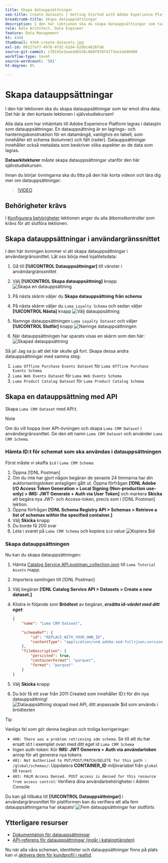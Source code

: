 ```yaml
---
title: Skapa datauppsättningar
seo-title: Create datasets | Getting Started with Adobe Experience Platform for Data Architects and Data Engineers
breadcrumb-title: Skapa datauppsättningar
description: I den här lektionen ska du skapa datauppsättningar som tar emot dina data.
role: Data Architect, Data Engineer
feature: Data Management
kt: 4348
thumbnail: 4348-create-datasets.jpg
exl-id: 80227af7-4976-4fd2-b1d4-b26bc4626fa0
source-git-commit: cf0193e3aae4d6536c868f078f4773ee14e90408
workflow-type: tm+mt
source-wordcount: '581'
ht-degree: 0%

---
```


# Skapa datauppsättningar

<!--15min-->

I den här lektionen ska du skapa datauppsättningar som tar emot dina data. Det här är den kortaste lektionen i självstudiekursen!

Alla data som har inhämtats till Adobe Experience Platform lagras i datasjön som datauppsättningar. En datauppsättning är en lagrings- och hanteringskonstruktion för en datamängd, vanligtvis en tabell, som innehåller ett schema (kolumner) och fält (rader). Datauppsättningar innehåller också metadata som beskriver olika aspekter av de data som lagras.

**Dataarkitekturer** måste skapa datauppsättningar utanför den här självstudiekursen.

Innan du börjar övningarna ska du titta på den här korta videon och lära dig mer om datauppsättningar:
>[!VIDEO](https://video.tv.adobe.com/v/27269?quality=12&learn=on)

## Behörigheter krävs

I [Konfigurera behörigheter](configure-permissions.md) lektionen anger du alla åtkomstkontroller som krävs för att slutföra lektionen.

<!--
* Permission items **[!UICONTROL Data Management]** > **[!UICONTROL View Datasets]** and **[!UICONTROL Manage Datasets]**
* Permission item **[!UICONTROL Sandboxes]** > `Luma Tutorial`
* User-role access to the `Luma Tutorial Platform` product profile
* Developer-role access to the `Luma Tutorial Platform` product profile (for API)
-->

## Skapa datauppsättningar i användargränssnittet

I den här övningen kommer vi att skapa datauppsättningar i användargränssnittet. Låt oss börja med lojalitetsdata:

1. Gå till **[!UICONTROL Datauppsättningar]** till vänster i användargränssnittet
1. Välj **[!UICONTROL Skapa datauppsättning]** knapp
   ![Skapa en datauppsättning](assets/datasets-createDataset.png)

1. På nästa skärm väljer du **Skapa datauppsättning från schema**
1. På nästa skärm väljer du `Luma Loyalty Schema` och sedan väljer **[!UICONTROL Nästa]** knapp
   ![Välj datauppsättning](assets/datasets-selectSchema.png)

1. Namnge datauppsättningen `Luma Loyalty Dataset` och väljer **[!UICONTROL Slutför]** knapp
   ![Namnge datauppsättningen](assets/datasets-nameDataset.png)
1. När datauppsättningen har sparats visas en skärm som den här:
   ![Skapad datauppsättning](assets/datasets-created.png)

Så ja! Jag sa ju att det här skulle gå fort. Skapa dessa andra datauppsättningar med samma steg:

1. `Luma Offline Purchase Events Dataset` för `Luma Offline Purchase Events Schema`
1. `Luma Web Events Dataset` för `Luma Web Events Schema`
1. `Luma Product Catalog Dataset` för `Luma Product Catalog Schema`


## Skapa en datauppsättning med API

Skapa `Luma CRM Dataset` med API:t.

>[!NOTE]
>
>Om du vill hoppa över API-övningen och skapa `Luma CRM Dataset` i användargränssnittet. Ge den ett namn `Luma CRM Dataset` och använder `Luma CRM Schema`.

### Hämta ID:t för schemat som ska användas i datauppsättningen

Först måste vi skaffa `$id` i `Luma CRM Schema`:

1. Öppna [!DNL Postman]
1. Om du inte har gjort någon begäran de senaste 24 timmarna har din auktoriseringstoken antagligen gått ut. Öppna förfrågan **[!DNL Adobe I/O Access Token Generation > Local Signing (Non-production use-only) > IMS: JWT Generate + Auth via User Token]** och markera **Skicka** att begära nya JWT- och Access-token, precis som i [!DNL Postman] lektion.
1. Öppna förfrågan **[!DNL Schema Registry API > Schemas > Retrieve a list of schemas within the specified container.]**
1. Välj **Skicka** knapp
1. Du borde få 200 svar
1. Leta i svaret på `Luma CRM Schema` och kopiera `$id` value
   ![Kopiera $id](assets/dataset-crm-getSchemaId.png)

### Skapa datauppsättningen

Nu kan du skapa datauppsättningen:

1. Hämta [Catalog Service API.postman_collection.json](https://raw.githubusercontent.com/adobe/experience-platform-postman-samples/master/apis/experience-platform/Catalog%20Service%20API.postman_collection.json) till `Luma Tutorial Assets` mapp.
1. Importera samlingen till [!DNL Postman]
1. Välj begäran **[!DNL Catalog Service API > Datasets > Create a new dataset.]**
1. Klistra in följande som **Brödtext** av begäran, ***ersätta id-värdet med ditt eget***:

   ```json
   {
       "name": "Luma CRM Dataset",
   
       "schemaRef": {
           "id": "REPLACE_WITH_YOUR_OWN_ID",
           "contentType": "application/vnd.adobe.xed-full+json;version=1"
       },
       "fileDescription": {
           "persisted": true,
           "containerFormat": "parquet",
           "format": "parquet"
       }
   }
   ```

1. Välj **Skicka** knapp
1. Du bör få ett svar från 2011 Created som innehåller ID:t för din nya datauppsättning!
   ![Datauppsättning skapad med API, ditt anpassade $id som används i brödtexten](assets/datasets-crm-created.png)

>[!TIP]
>
> Vanliga fel som gör denna begäran och troliga korrigeringar:
>
> * `400: There was a problem retrieving xdm schema`. Se till att du har ersatt id:t i exemplet ovan med ditt eget id `Luma CRM Schema`
> * Ingen auth-token: Kör **IMS: JWT Generera + Auth via användartoken** anrop för att generera nya tokens
> * `401: Not Authorized to PUT/POST/PATCH/DELETE for this path : /global/schemas/`: Uppdatera **CONTAINER_ID** miljövariabel från `global` till `tenant`
> * `403: PALM Access Denied. POST access is denied for this resource from access control`: Verifiera dina användarbehörigheter i Admin Console



Du kan gå tillbaka till **[!UICONTROL Datauppsättningar]** i användargränssnittet för plattformen kan du verifiera att alla fem datauppsättningarna har skapats!
![Fem datauppsättningar har slutförts](assets/datasets-allComplete.png)


## Ytterligare resurser

* [Dokumentation för datauppsättningar](https://experienceleague.adobe.com/docs/experience-platform/catalog/datasets/overview.html)
* [API-referens för datauppsättningar (ingår i katalogtjänsten)](https://www.adobe.io/experience-platform-apis/references/catalog/#tag/Datasets)

Nu när alla våra scheman, identiteter och datauppsättningar finns på plats kan vi [aktivera dem för kundprofil i realtid](enable-profiles.md).
